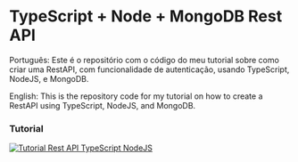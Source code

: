 # TypeScript + Node + MongoDB Rest API

Português: Este é o repositório com o código do meu tutorial sobre como criar uma RestAPI, com funcionalidade de autenticação, usando TypeScript, NodeJS, e MongoDB.

English: This is the repository code for my tutorial on how to create a RestAPI using TypeScript, NodeJS, and MongoDB.

### Tutorial
[![Tutorial Rest API TypeScript NodeJS](https://img.youtube.com/vi/jdSm-3cFsMg/0.jpg)](https://www.youtube.com/watch?v=jdSm-3cFsMg)
